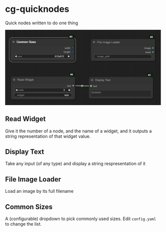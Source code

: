 # cg-quicknodes

Quick nodes written to do one thing

![image](docs/image.png)

## Read Widget

Give it the number of a node, and the name of a widget, and it outputs a string representation of that widget value.

## Display Text

Take any input (of any type) and display a string respresentation of it

## File Image Loader

Load an image by its full filename

## Common Sizes

A (configurable) dropdown to pick commonly used sizes. Edit `config.yaml` to change the list.
